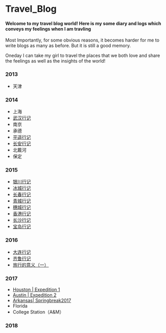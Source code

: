 # Travel_Blog
#### Welcome to my travel blog world! Here is my some diary and logs which conveys my feelings when I am travling

Most Importantly, for some obvious reasons, it becomes harder for me to write blogs as many as before. But it is still a good memory.

Oneday I can take my girl to travel the places that we both love and share the feelings as well as the insights of the world!

### 2013
* 天津

### 2014
* 上海
* [武汉行记]()
* 南京
* 承德
* [平遥行记]()
* [长安行记]()
* 北戴河
* 保定

### 2015
* [银川行记]()
* [冰城行记]()
* [长春行记]()
* [青城行记]()
* [穗城行记]()
* [香港行记]()
* [长沙行记]()
* [宝岛行记]()

### 2016
* [大连行记]()
* [齐鲁行记]()
* [旅行的意义（一）]()

### 2017
* [ Houston | Expedition 1]()
* [ Austin  | Expedition 2]()
* [ Arkansas| Springbreak2017]()
* Florida
* College Station（A&M）

### 2018
